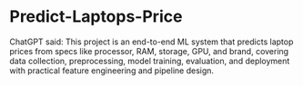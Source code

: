 # Predict-Laptops-Price
ChatGPT said:  This project is an end-to-end ML system that predicts laptop prices from specs like processor, RAM, storage, GPU, and brand, covering data collection, preprocessing, model training, evaluation, and deployment with practical feature engineering and pipeline design.

